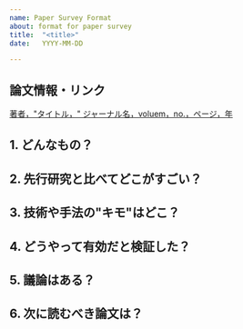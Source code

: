 ```yaml
---
name: Paper Survey Format
about: format for paper survey
title:  "<title>"
date:   YYYY-MM-DD

---
```


## 論文情報・リンク

[著者，"タイトル，" ジャーナル名，voluem，no.，ページ，年](論文リンク)

## 1. どんなもの？

## 2. 先行研究と比べてどこがすごい？

## 3. 技術や手法の"キモ"はどこ？

## 4. どうやって有効だと検証した？

## 5. 議論はある？

## 6. 次に読むべき論文は？
